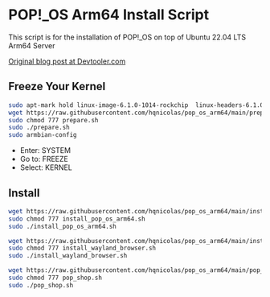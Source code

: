# POP!_OS Arm64 Install Script

This script is for the installation of POP!_OS on top of Ubuntu 22.04 LTS Arm64 Server 

[Original blog post at Devtooler.com](https://www.devtooler.com/how-to-install-custom-pop-os-arm64-image-on-vmware-fusion-macos)

## Freeze Your Kernel
```bash
sudo apt-mark hold linux-image-6.1.0-1014-rockchip  linux-headers-6.1.0-1014-rockchip
wget https://raw.githubusercontent.com/hqnicolas/pop_os_arm64/main/prepare.sh
sudo chmod 777 prepare.sh
sudo ./prepare.sh
sudo armbian-config
```
- Enter: SYSTEM
- Go to: FREEZE
- Select: KERNEL

## Install
```bash
wget https://raw.githubusercontent.com/hqnicolas/pop_os_arm64/main/install_pop_os_arm64.sh
sudo chmod 777 install_pop_os_arm64.sh
sudo ./install_pop_os_arm64.sh
```
```bash
wget https://raw.githubusercontent.com/hqnicolas/pop_os_arm64/main/install_wayland_browser.sh
sudo chmod 777 install_wayland_browser.sh
sudo ./install_wayland_browser.sh
```
```bash
wget https://raw.githubusercontent.com/hqnicolas/pop_os_arm64/main/pop_shop.sh
sudo chmod 777 pop_shop.sh
sudo ./pop_shop.sh
```
